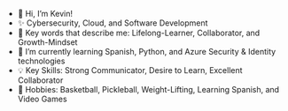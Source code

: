 - 👋 Hi, I’m Kevin!
- ✨ Cybersecurity, Cloud, and Software Development
- 🌱 Key words that describe me: Lifelong-Learner, Collaborator, and Growth-Mindset
- 👀 I’m currently learning Spanish, Python, and Azure Security & Identity technologies
- 💡  Key Skills: Strong Communicator, Desire to Learn, Excellent Collaborator 
- 🏀 Hobbies: Basketball, Pickleball, Weight-Lifting, Learning Spanish, and Video Games


<!---
earkevin11/earkevin11 is a ✨ special ✨ repository because its `README.md` (this file) appears on your GitHub profile.
You can click the Preview link to take a look at your changes.
--->
